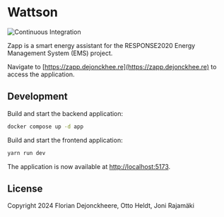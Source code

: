 # Wattson

![Continuous Integration](https://github.com/floriandejonckheere/zapp/workflows/Continuous%20Integration/badge.svg)

Zapp is a smart energy assistant for the RESPONSE2020 Energy Management System (EMS) project.

Navigate to [https://zapp.dejonckhee.re](https://zapp.dejonckhee.re) to access the application.

## Development

Build and start the backend application:

```sh
docker compose up -d app
```

Build and start the frontend application:

```sh
yarn run dev
```

The application is now available at [http://localhost:5173](http://localhost:5173).

## License

Copyright 2024 Florian Dejonckheere, Otto Heldt, Joni Rajamäki
